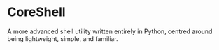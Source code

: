 # CoreShell
A more advanced shell utility written entirely in Python, centred around being lightweight, simple, and familiar.
